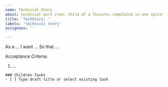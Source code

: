```yaml
---
name: Technical Story
about: technical work item; child of a feature; completed in one sprint
title: 'TechStory: '
labels: 'technical story'
assignees: ''

---
```


As a ...
I want ...
So that ...

Acceptance Criteria:
1. ...

```[tasklist]
### Children Tasks
- [ ] Type draft title or select existing task
```

